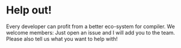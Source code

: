 # Help out!

Every developer can profit from a better eco-system for compiler. We welcome members: Just open an issue and I will add you to the team. Please also tell us what you want to help with!
